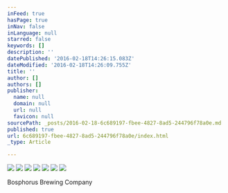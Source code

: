 ```yaml
---
inFeed: true
hasPage: true
inNav: false
inLanguage: null
starred: false
keywords: []
description: ''
datePublished: '2016-02-18T14:26:15.083Z'
dateModified: '2016-02-18T14:26:09.755Z'
title: ''
author: []
authors: []
publisher:
  name: null
  domain: null
  url: null
  favicon: null
sourcePath: _posts/2016-02-18-6c689197-fbee-4827-8ad5-244796f78a0e.md
published: true
url: 6c689197-fbee-4827-8ad5-244796f78a0e/index.html
_type: Article

---
```

![](https://the-grid-user-content.s3-us-west-2.amazonaws.com/9db5bd30-08ee-40be-b475-b394427f754c.JPG)
![](https://the-grid-user-content.s3-us-west-2.amazonaws.com/f4d216fb-6915-4fb8-9b2c-60eb1362ba8d.JPG)
![](https://the-grid-user-content.s3-us-west-2.amazonaws.com/5d700e50-ee14-440f-9dc8-e170d8d382a0.JPG)
![](https://the-grid-user-content.s3-us-west-2.amazonaws.com/7cc15929-6f1b-4de5-b25d-791fb200d4ce.JPG)
![](https://the-grid-user-content.s3-us-west-2.amazonaws.com/dc6b2629-01cf-41c4-b696-1333f920b04e.JPG)
![](https://the-grid-user-content.s3-us-west-2.amazonaws.com/be0dcb22-798b-4e3a-a410-97c88f801501.JPG)
![](https://the-grid-user-content.s3-us-west-2.amazonaws.com/68009aa9-0362-432e-ba41-266387f7cc3b.JPG)

Bosphorus Brewing Company